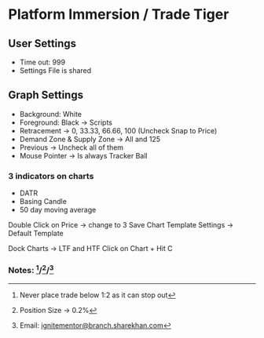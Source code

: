 # Platform Immersion / Trade Tiger

## User Settings
- Time out: 999
- Settings File is shared

## Graph Settings
- Background: White
- Foreground: Black
 -> Scripts
- Retracement -> 0, 33.33, 66.66, 100 (Uncheck Snap to Price)
- Demand Zone & Supply Zone -> All and 125
- Previous -> Uncheck all of them
- Mouse Pointer -> Is always Tracker Ball

### 3 indicators on charts
 - DATR
 - Basing Candle
 - 50 day moving average

Double Click on Price -> change to 3
Save Chart Template
Settings -> Default Template

Dock Charts -> LTF and HTF
Click on Chart + Hit C

### Notes: [^1]/[^2]/[^3]
[^1]: Never place trade below 1:2 as it can stop out
[^2]: Position Size -> 0.2%
[^3]: Email: ignitementor@branch.sharekhan.com
<!--stackedit_data:
eyJoaXN0b3J5IjpbLTEzNzU5MDk4OTFdfQ==
-->